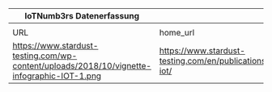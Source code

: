 |IoTNumb3rs Datenerfassung|||||||||||
| ---- | ---- | ---- | ---- | ---- | ---- | ---- | ---- | ---- | ---- | ---- |
||||||||||||
|URL|home_url|filename|device_class|device_count|market_class|market_volume|prognosis_year|publication_year|authorship_class|Dropbox folder|
|https://www.stardust-testing.com/wp-content/uploads/2018/10/vignette-infographic-IOT-1.png|https://www.stardust-testing.com/en/publications/testing-iot/|file4_vignette-infographic-IOT-1.png||||||||MariaMarg/20181213-0000|
